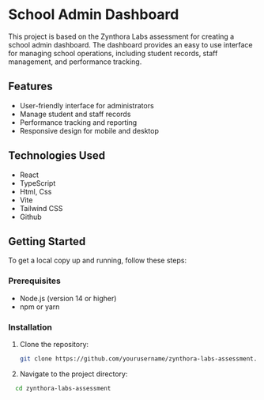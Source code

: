 # School Admin Dashboard

This project is based on the Zynthora Labs assessment for creating a school admin dashboard. The dashboard provides an easy to use interface for managing school operations, including student records, staff management, and performance tracking.

## Features

- User-friendly interface for administrators
- Manage student and staff records
- Performance tracking and reporting
- Responsive design for mobile and desktop

## Technologies Used

- React
- TypeScript
- Html, Css
- Vite
- Tailwind CSS
- Github

## Getting Started

To get a local copy up and running, follow these steps:

### Prerequisites

- Node.js (version 14 or higher)
- npm or yarn

### Installation

1. Clone the repository:
   ```bash
   git clone https://github.com/yourusername/zynthora-labs-assessment.git
   ```
2. Navigate to the project directory:

```bash
  cd zynthora-labs-assessment
```

